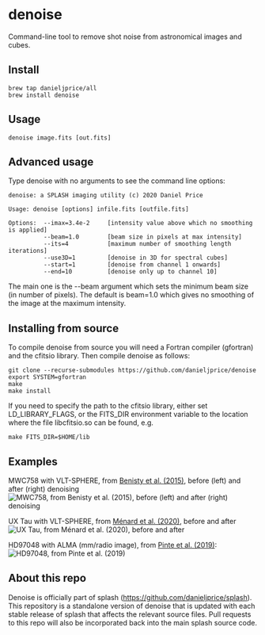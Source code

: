 # denoise
Command-line tool to remove shot noise from astronomical images and cubes.

## Install
```
brew tap danieljprice/all
brew install denoise
```

## Usage
```
denoise image.fits [out.fits]
```

## Advanced usage
Type denoise with no arguments to see the command line options:
```
denoise: a SPLASH imaging utility (c) 2020 Daniel Price

Usage: denoise [options] infile.fits [outfile.fits]

Options:  --imax=3.4e-2     [intensity value above which no smoothing is applied]
          --beam=1.0        [beam size in pixels at max intensity]
          --its=4           [maximum number of smoothing length iterations]
          --use3D=1         [denoise in 3D for spectral cubes]
          --start=1         [denoise from channel 1 onwards]
          --end=10          [denoise only up to channel 10]
```
The main one is the --beam argument which sets the minimum beam size (in number of pixels). The default is beam=1.0 which gives no smoothing of the image at the maximum intensity.

## Installing from source
To compile denoise from source you will need a Fortran compiler (gfortran)
and the cfitsio library. Then compile denoise as follows:
```
git clone --recurse-submodules https://github.com/danieljprice/denoise
export SYSTEM=gfortran
make
make install
```

If you need to specify the path to the cfitsio library, either set LD_LIBRARY_FLAGS, or the FITS_DIR environment variable to the location where the file libcfitsio.so can be found, e.g.
```
make FITS_DIR=$HOME/lib
```

## Examples

MWC758 with VLT-SPHERE, from [Benisty et al. (2015)](http://adsabs.harvard.edu/abs/2015A%26A...578L...6B), before (left) and after (right) denoising
![MWC758, from Benisty et al. (2015), before (left) and after (right) denoising](https://user-images.githubusercontent.com/12252103/90716905-6ce27e80-e2f1-11ea-960f-8c0bb1a61a44.png)

UX Tau with VLT-SPHERE, from [Ménard et al. (2020)](https://ui.adsabs.harvard.edu/abs/2020A&A...639L...1M), before and after
![UX Tau, from Ménard et al. (2020), before and after](https://user-images.githubusercontent.com/12252103/90717059-f4c88880-e2f1-11ea-9be8-fc002280c90f.png)

HD97048 with ALMA (mm/radio image), from [Pinte et al. (2019)](https://ui.adsabs.harvard.edu/abs/2019NatAs...3.1109P):
![HD97048, from Pinte et al. (2019)](https://user-images.githubusercontent.com/12252103/90717421-e6c73780-e2f2-11ea-94df-7f6a55ebc5fa.png)

## About this repo
Denoise is officially part of splash (https://github.com/danieljprice/splash). This repository is a standalone version of denoise that is updated with each stable release of splash that affects the relevant source files. Pull requests to this repo will also be incorporated back into the main splash source code.
